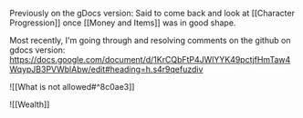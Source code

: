Previously on the gDocs version: Said to come back and look at [[Character Progression]] once [[Money and Items]] was in good shape. 

Most recently, I'm going through and resolving comments on the github on gdocs version:
https://docs.google.com/document/d/1KrCQbFtP4JWlYYK49pctjfHmTaw4WqypJB3PVWblAbw/edit#heading=h.s4r9qefuzdiv





![[What is not allowed#^8c0ae3]]

![[Wealth]]